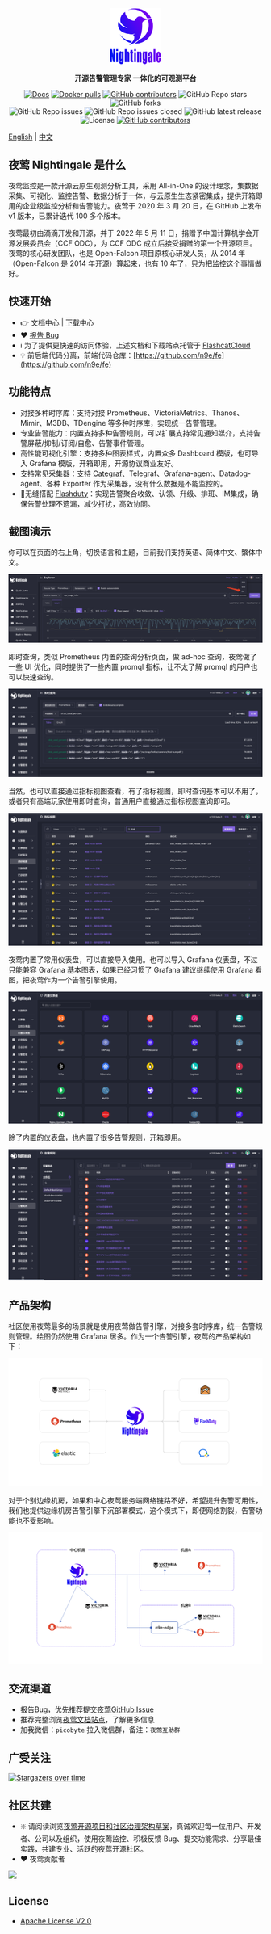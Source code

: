 <p align="center">
  <a href="https://github.com/ccfos/nightingale">
    <img src="doc/img/Nightingale_L_V.png" alt="nightingale - cloud native monitoring" width="100" /></a>
</p>
<p align="center">
  <b>开源告警管理专家 一体化的可观测平台</b>
</p>

<p align="center">
<a href="https://flashcat.cloud/docs/">
  <img alt="Docs" src="https://img.shields.io/badge/docs-get%20started-brightgreen"/></a>
<a href="https://hub.docker.com/u/flashcatcloud">
  <img alt="Docker pulls" src="https://img.shields.io/docker/pulls/flashcatcloud/nightingale"/></a>
<a href="https://github.com/ccfos/nightingale/graphs/contributors">
  <img alt="GitHub contributors" src="https://img.shields.io/github/contributors-anon/ccfos/nightingale"/></a>
<img alt="GitHub Repo stars" src="https://img.shields.io/github/stars/ccfos/nightingale">
<img alt="GitHub forks" src="https://img.shields.io/github/forks/ccfos/nightingale">
<br/><img alt="GitHub Repo issues" src="https://img.shields.io/github/issues/ccfos/nightingale">
<img alt="GitHub Repo issues closed" src="https://img.shields.io/github/issues-closed/ccfos/nightingale">
<img alt="GitHub latest release" src="https://img.shields.io/github/v/release/ccfos/nightingale"/>
<img alt="License" src="https://img.shields.io/badge/license-Apache--2.0-blue"/>
<a href="https://n9e-talk.slack.com/">
  <img alt="GitHub contributors" src="https://img.shields.io/badge/join%20slack-%23n9e-brightgreen.svg"/></a>
</p>



[English](./README_en.md) | [中文](./README.md)

## 夜莺 Nightingale 是什么

夜莺监控是一款开源云原生观测分析工具，采用 All-in-One 的设计理念，集数据采集、可视化、监控告警、数据分析于一体，与云原生生态紧密集成，提供开箱即用的企业级监控分析和告警能力。夜莺于 2020 年 3 月 20 日，在 GitHub 上发布 v1 版本，已累计迭代 100 多个版本。

夜莺最初由滴滴开发和开源，并于 2022 年 5 月 11 日，捐赠予中国计算机学会开源发展委员会（CCF ODC），为 CCF ODC 成立后接受捐赠的第一个开源项目。夜莺的核心研发团队，也是 Open-Falcon 项目原核心研发人员，从 2014 年（Open-Falcon 是 2014 年开源）算起来，也有 10 年了，只为把监控这个事情做好。


## 快速开始
- 👉 [文档中心](https://flashcat.cloud/docs/) | [下载中心](https://flashcat.cloud/download/nightingale/)
- ❤️ [报告 Bug](https://github.com/ccfos/nightingale/issues/new?assignees=&labels=&projects=&template=question.yml)
- ℹ️ 为了提供更快速的访问体验，上述文档和下载站点托管于 [FlashcatCloud](https://flashcat.cloud)
- 💡 前后端代码分离，前端代码仓库：[https://github.com/n9e/fe](https://github.com/n9e/fe)

## 功能特点

- 对接多种时序库：支持对接 Prometheus、VictoriaMetrics、Thanos、Mimir、M3DB、TDengine 等多种时序库，实现统一告警管理。
- 专业告警能力：内置支持多种告警规则，可以扩展支持常见通知媒介，支持告警屏蔽/抑制/订阅/自愈、告警事件管理。
- 高性能可视化引擎：支持多种图表样式，内置众多 Dashboard 模版，也可导入 Grafana 模版，开箱即用，开源协议商业友好。
- 支持常见采集器：支持 [Categraf](https://flashcat.cloud/product/categraf)、Telegraf、Grafana-agent、Datadog-agent、各种 Exporter 作为采集器，没有什么数据是不能监控的。
- 👀无缝搭配 [Flashduty](https://flashcat.cloud/product/flashcat-duty/)：实现告警聚合收敛、认领、升级、排班、IM集成，确保告警处理不遗漏，减少打扰，高效协同。


## 截图演示


你可以在页面的右上角，切换语言和主题，目前我们支持英语、简体中文、繁体中文。

![语言切换](doc/img/readme/n9e-switch-i18n.png)

即时查询，类似 Prometheus 内置的查询分析页面，做 ad-hoc 查询，夜莺做了一些 UI 优化，同时提供了一些内置 promql 指标，让不太了解 promql 的用户也可以快速查询。

![即时查询](doc/img/readme/20240513103305.png)

当然，也可以直接通过指标视图查看，有了指标视图，即时查询基本可以不用了，或者只有高端玩家使用即时查询，普通用户直接通过指标视图查询即可。

![指标视图](doc/img/readme/20240513103530.png)

夜莺内置了常用仪表盘，可以直接导入使用。也可以导入 Grafana 仪表盘，不过只能兼容 Grafana 基本图表，如果已经习惯了 Grafana 建议继续使用 Grafana 看图，把夜莺作为一个告警引擎使用。

![内置仪表盘](doc/img/readme/20240513103628.png)

除了内置的仪表盘，也内置了很多告警规则，开箱即用。

![内置告警规则](doc/img/readme/20240513103825.png)



## 产品架构

社区使用夜莺最多的场景就是使用夜莺做告警引擎，对接多套时序库，统一告警规则管理。绘图仍然使用 Grafana 居多。作为一个告警引擎，夜莺的产品架构如下：

![产品架构](doc/img/readme/20240221152601.png)

对于个别边缘机房，如果和中心夜莺服务端网络链路不好，希望提升告警可用性，我们也提供边缘机房告警引擎下沉部署模式，这个模式下，即便网络割裂，告警功能也不受影响。

![边缘部署模式](doc/img/readme/20240222102119.png)


## 交流渠道
- 报告Bug，优先推荐提交[夜莺GitHub Issue](https://github.com/ccfos/nightingale/issues/new?assignees=&labels=kind%2Fbug&projects=&template=bug_report.yml)
- 推荐完整浏览[夜莺文档站点](https://flashcat.cloud/docs/content/flashcat-monitor/nightingale-v7/introduction/)，了解更多信息
- 加我微信：`picobyte` 拉入微信群，备注：`夜莺互助群`

## 广受关注
[![Stargazers over time](https://api.star-history.com/svg?repos=ccfos/nightingale&type=Date)](https://star-history.com/#ccfos/nightingale&Date)

## 社区共建
- ❇️ 请阅读浏览[夜莺开源项目和社区治理架构草案](./doc/community-governance.md)，真诚欢迎每一位用户、开发者、公司以及组织，使用夜莺监控、积极反馈 Bug、提交功能需求、分享最佳实践，共建专业、活跃的夜莺开源社区。
- ❤️ 夜莺贡献者
<a href="https://github.com/ccfos/nightingale/graphs/contributors">
  <img src="https://contrib.rocks/image?repo=ccfos/nightingale" />
</a>

## License
- [Apache License V2.0](https://github.com/didi/nightingale/blob/main/LICENSE)
